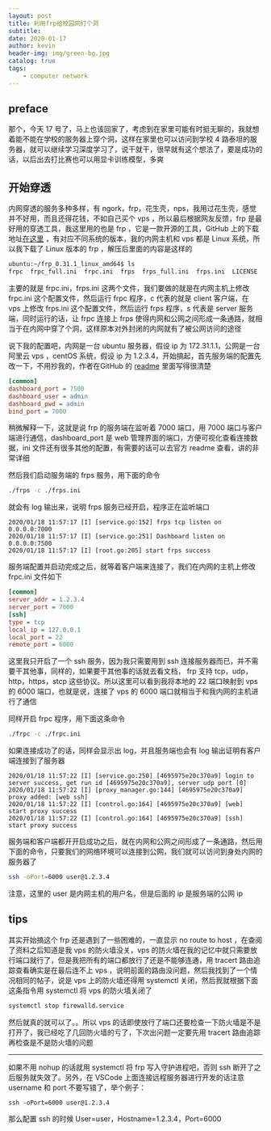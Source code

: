 ```yaml
---
layout: post
title: 利用frp给校园网打个洞
subtitle: 
date: 2020-01-17
author: kevin
header-img: img/green-bg.jpg
catalog: true
tags:
    - computer network
---
```




## preface



那个，今天 17 号了，马上也该回家了，考虑到在家里可能有时挺无聊的，我就想着能不能在学校的服务器上穿个洞，这样在家里也可以访问到学校 4 路泰坦的服务器，就可以继续学习深度学习了，说干就干，很早就有这个想法了，要是成功的话，以后出去打比赛也可以用显卡训练模型，多爽



## 开始穿透



内网穿透的服务多种多样，有 ngork，frp，花生壳，nps，我用过花生壳，感觉并不好用，而且还得花钱，不如自己买个 vps ，所以最后根据网友反馈，frp 是最好用的穿透工具，我这里用的也是 frp ，它是一款开源的工具，GitHub 上的下载地址[在这里](https://github.com/fatedier/frp/releases) ，有对应不同系统的版本，我的内网主机和 vps 都是 Linux 系统，所以我下载了 Linux 版本的 frp ，解压后里面的内容是这样的

```bash
ubuntu:~/frp_0.31.1_linux_amd64$ ls                           
frpc  frpc_full.ini  frpc.ini  frps  frps_full.ini  frps.ini  LICENSE  systemd   
```



主要的就是 frpc.ini，frps.ini 这两个文件，我们要做的就是在内网主机上修改 frpc.ini 这个配置文件，然后运行 frpc 程序，c 代表的就是 client 客户端，在 vps 上修改 frps.ini 这个配置文件，然后运行 frps 程序，s 代表是 server 服务端，同时运行的话，让 frpc 连接上 frps 使得内网和公网之间形成一条通路，就相当于在内网中穿了个洞，这样原本对外封闭的内网就有了被公网访问的途径



说下我的配置吧，内网是一台 ubuntu 服务器，假设 ip 为 172.31.1.1，公网是一台阿里云 vps ，centOS 系统，假设 ip 为 1.2.3.4，开始搞起，首先服务端的配置先改一下，不用抄我的，作者在GitHub 的 [readme](https://github.com/fatedier/frp/blob/master/README_zh.md) 里面写得很清楚

```ini
[common]                                                                                 
dashboard_port = 7500                                                                     
dashboard_user = admin
dashboard_pwd = admin                                                                    
bind_port = 7000   
```

稍微解释一下，这就是说 frp 的服务端在监听着 7000 端口，用 7000 端口与客户端进行通信，dashboard_port 是 web 管理界面的端口，方便可视化查看连接数据，ini 文件还有很多其他的配置，有需要的话可以去官方 readme 查看，讲的非常详细



然后我们启动服务端的 frps 服务，用下面的命令

```bash
./frps -c ./frps.ini
```

就会有 log 输出来，说明 frps 服务已经开启，程序正在监听端口

```
2020/01/18 11:57:17 [I] [service.go:152] frps tcp listen on 0.0.0.0:7000                 
2020/01/18 11:57:17 [I] [service.go:251] Dashboard listen on 0.0.0.0:7500                 
2020/01/18 11:57:17 [I] [root.go:205] start frps success     
```



服务端配置并启动完成之后，就等着客户端来连接了，我们在内网的主机上修改 frpc.ini 文件如下

```ini
[common]                                                                                 
server_addr = 1.2.3.4                                                       
server_port = 7000                                                                                                                                                                 
[ssh]                                                                                     
type = tcp                                                                               
local_ip = 127.0.0.1                                                                     
local_port = 22                                                                           
remote_port = 6000 
```



这里我只开启了一个 ssh 服务，因为我只需要用到 ssh 连接服务器而已，并不需要干其他事，同样的，如果要干其他事的话就去看文档， frp 支持 tcp，udp，http，https，stcp 这些协议。所以这里可以看到我将本地的 22 端口映射到 vps 的 6000 端口，也就是说，连接了  vps 的 6000 端口就相当于和我内网的主机进行了通信



同样开启 frpc 程序，用下面这条命令

```bash
./frpc -c ./frpc.ini
```

如果连接成功了的话，同样会显示出 log，并且服务端也会有 log 输出证明有客户端连接到了服务器

```
2020/01/18 11:57:22 [I] [service.go:250] [4695975e20c370a9] login to server success, get run id [4695975e20c370a9], server udp port [0]                             
2020/01/18 11:57:22 [I] [proxy_manager.go:144] [4695975e20c370a9] proxy added: [web ssh] 
2020/01/18 11:57:22 [I] [control.go:164] [4695975e20c370a9] [web] start proxy success     
2020/01/18 11:57:22 [I] [control.go:164] [4695975e20c370a9] [ssh] start proxy success  
```



服务端和客户端都开开启成功之后，就在内网和公网之间形成了一条通路，然后用下面的命令，只要我们的网络环境可以连接到公网，我们就可以访问到身处内网的服务器了

```bash
ssh -oPort=6000 user@1.2.3.4
```

注意，这里的 user 是内网主机的用户名，但是后面的 ip 是服务端的公网 ip



## tips



其实开始搞这个 frp 还是遇到了一些困难的，一直显示 no route to host ，在查阅了资料之后知道是我 vps 的防火墙没关，vps 的防火墙在我的记忆中就只需要放行端口就行了，但是我把所有的端口都放行了还是不能够连通，用 tracert 路由追踪查看确实是在最后连不上 vps ，说明前面的路由没问题，然后我找到了一个情况相同的帖子，说是 vps 上的防火墙还得用 systemctl 关闭，然后我就根据下面这条指令用 systemctl 将 vps 的防火墙关闭了

```bash
systemctl stop firewalld.service
```

然后就真的就可以了。。所以 vps 的话即使放行了端口还要检查一下防火墙是不是打开了，我已经吃了几回防火墙的亏了，下次出问题一定要先用 tracert 路由追踪再检查是不是防火墙的问题



---



如果不用 nohup 的话就用 systemctl 将 frp 写入守护进程吧，否则 ssh 断开了之后服务就失效了。另外，在 VSCode 上面连接远程服务器进行开发的话注意 username 和 port 不要写错了，举个例子：

```shell
ssh -oPort=6000 user@1.2.3.4
```

那么配置 ssh 的时候 User=user，Hostname=1.2.3.4，Port=6000